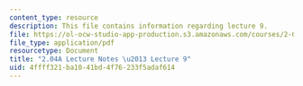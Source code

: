 ```yaml
---
content_type: resource
description: This file contains information regarding lecture 9.
file: https://ol-ocw-studio-app-production.s3.amazonaws.com/courses/2-04a-systems-and-controls-spring-2013/4ffff321ba1041bd4f76233f5adaf614_MIT2_04AS13_Lecture9.pdf
file_type: application/pdf
resourcetype: Document
title: "2.04A Lecture Notes \u2013 Lecture 9"
uid: 4ffff321-ba10-41bd-4f76-233f5adaf614
---
```

